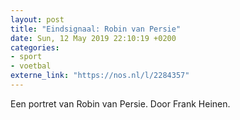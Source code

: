 ```yaml
---
layout: post
title: "Eindsignaal: Robin van Persie"
date: Sun, 12 May 2019 22:10:19 +0200
categories: 
- sport 
- voetbal 
externe_link: "https://nos.nl/l/2284357"
---
```


Een portret van Robin van Persie. Door Frank Heinen.
